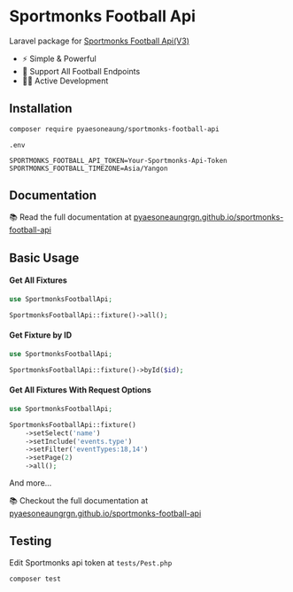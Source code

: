 # Sportmonks Football Api

Laravel package for [Sportmonks Football Api(V3)](https://www.sportmonks.com/football-api-3-0-docs/)

- ⚡️ Simple & Powerful
- 🤝 Support All Football Endpoints
- 👨‍💻 Active Development

## Installation

```bash
composer require pyaesoneaung/sportmonks-football-api
```

`.env`

```env
SPORTMONKS_FOOTBALL_API_TOKEN=Your-Sportmonks-Api-Token
SPORTMONKS_FOOTBALL_TIMEZONE=Asia/Yangon
```

## Documentation

📚 Read the full documentation at [pyaesoneaungrgn.github.io/sportmonks-football-api](https://pyaesoneaungrgn.github.io/sportmonks-football-api)

## Basic Usage

#### Get All Fixtures
```php
use SportmonksFootballApi;

SportmonksFootballApi::fixture()->all();
```

#### Get Fixture by ID
```php
use SportmonksFootballApi;

SportmonksFootballApi::fixture()->byId($id);
```

#### Get All Fixtures With Request Options
```php
use SportmonksFootballApi;

SportmonksFootballApi::fixture()
	->setSelect('name')
	->setInclude('events.type')
	->setFilter('eventTypes:18,14')
	->setPage(2)
	->all();
```
And more...

📚 Checkout the full documentation at [pyaesoneaungrgn.github.io/sportmonks-football-api](https://pyaesoneaungrgn.github.io/sportmonks-football-api)

## Testing

Edit Sportmonks api token at `tests/Pest.php`

```bash
composer test
```
